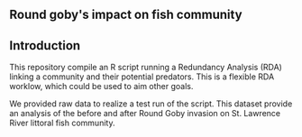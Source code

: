 ## Round goby's impact on fish community

## Introduction 

This repository compile an R script running a Redundancy Analysis (RDA) linking a community and
their potential predators. This is a flexible RDA worklow, which could be used to aim other goals. 

We provided raw data to realize a test run of the script. This dataset provide an analysis of the
before and after Round Goby invasion on St. Lawrence River littoral fish community.